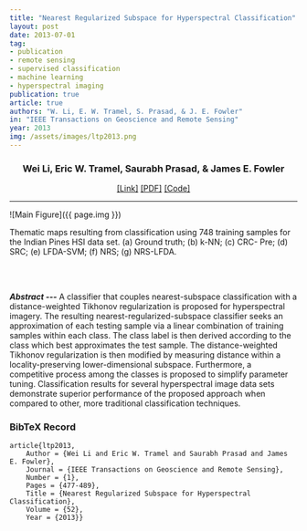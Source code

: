 ```yaml
---
title: "Nearest Regularized Subspace for Hyperspectral Classification"
layout: post
date: 2013-07-01
tag: 
- publication
- remote sensing
- supervised classification
- machine learning
- hyperspectral imaging
publication: true
article: true
authors: "W. Li, E. W. Tramel, S. Prasad, & J. E. Fowler"
in: "IEEE Transactions on Geoscience and Remote Sensing"
year: 2013
img: /assets/images/ltp2013.png
---
```


<div align="center">
<h3>Wei Li, Eric W. Tramel, Saurabh Prasad, & James E. Fowler</h3>
<a href="http://ieeexplore.ieee.org/xpl/login.jsp?tp=&arnumber=6472065&url=http%3A%2F%2Fieeexplore.ieee.org%2Fxpls%2Fabs_all.jsp%3Farnumber%3D6472065">[Link]</a>
<a href="http://my.ece.msstate.edu/faculty/fowler/Publications/Papers/LTP2014.pdf">[PDF]</a>
<a href="https://github.com/eric-tramel/NRSClassifier">
[Code]</a>
</div>

- - -

![Main Figure]({{ page.img }})
<figcaption class="caption">
Thematic maps resulting from classification using 748 training samples for the Indian Pines HSI data set. (a) Ground truth; (b) k-NN; (c) CRC- Pre; (d) SRC; (e) LFDA-SVM; (f) NRS; (g) NRS-LFDA.
</figcaption>

<br><br>

***Abstract ---*** A classifier that couples nearest-subspace classification with a distance-weighted Tikhonov regularization is proposed for hyperspectral imagery. The resulting nearest-regularized-subspace classifier seeks an approximation of each testing sample via a linear combination of training samples within each class. The class label is then derived according to the class which best approximates the test sample. The distance-weighted Tikhonov regularization is then modified by measuring distance within a locality-preserving lower-dimensional subspace. Furthermore, a competitive process among the classes is proposed to simplify parameter tuning. Classification results for several hyperspectral image data sets demonstrate superior performance of the proposed approach when compared to other, more traditional classification techniques.

### BibTeX Record
```
article{ltp2013,
    Author = {Wei Li and Eric W. Tramel and Saurabh Prasad and James E. Fowler},
    Journal = {IEEE Transactions on Geoscience and Remote Sensing},
    Number = {1},
    Pages = {477-489},
    Title = {Nearest Regularized Subspace for Hyperspectral Classification},
    Volume = {52},
    Year = {2013}}
```